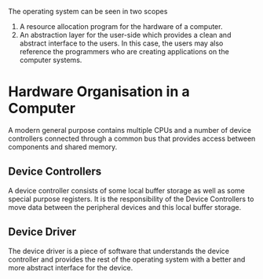 The operating system can be seen in two scopes
1. A resource allocation program for the hardware of a computer.
2. An abstraction layer for the user-side which provides a clean and abstract interface to the users. In this case, the users may also reference the programmers who are creating applications on the computer systems.
# Hardware Organisation in a Computer
A modern general purpose contains multiple CPUs and a number of device controllers connected through a common bus that provides access between components and shared memory.
## Device Controllers
A device controller consists of some local buffer storage as well as some special purpose registers. It is the responsibility of the Device Controllers to move data between the peripheral devices and this local buffer storage.
## Device Driver
The device driver is a piece of software that understands the device controller and provides the rest of the operating system with a better and more abstract interface for the device.


